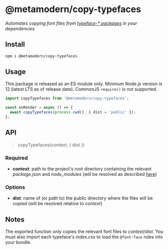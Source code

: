 # @metamodern/copy-typefaces

*Automates copying font files from [typeface-\* packages](https://github.com/KyleAMathews/typefaces) in your dependencies*

## Install

```bash
npm i @metamodern/copy-typefaces

```

## Usage

This package is released as an ES module only. Minimum Node.js version is 12 (latest LTS as of release date). CommonJS `require()` is not supported.

```javascript
import copyTypefaces from '@metamodern/copy-typefaces';

const onRender = async () => {
  await copyTypefaces(process.cwd(), { dist = 'public' });
}; 

```

## API

> copyTypefaces(context, { dist })

### Required

- __context__: path to the project's root directory containing the relevant *package.json* and *node_modules* (will be resolved as described [here](https://nodejs.org/api/fs.html#fs_file_paths))

### Options

- __dist__: name of (or path to) the public directory where the files will be copied (will be resolved relative to *context*)

## Notes

The exported function only copies the relevant font files to *context/dist*. You must also import each typeface's *index.css* to load the `@font-face` rules into your bundle. 
